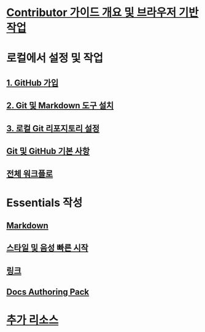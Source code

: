 # [Contributor 가이드 개요 및 브라우저 기반 작업](index.md)
# 로컬에서 설정 및 작업
## [1. GitHub 가입](get-started-setup-github.md)
## [2. Git 및 Markdown 도구 설치](get-started-setup-tools.md)
## [3. 로컬 Git 리포지토리 설정](get-started-setup-local.md)
## [Git 및 GitHub 기본 사항](git-github-fundamentals.md)
## [전체 워크플로](how-to-write-workflows-major.md)
# Essentials 작성
## [Markdown](how-to-write-use-markdown.md)
## [스타일 및 음성 빠른 시작](style-quick-start.md)
## [링크](how-to-write-links.md)
## [Docs Authoring Pack](how-to-write-docs-auth-pack.md)

<!--
## Creating new content

   <!--
     This page introduces the process to work locally on
     your own machine, following github flow.

     Content will be taken from the last two sections of
     how-to-contribute.md (writing new samples, and creating new content)
     and the how-to-write-workflows-major.md)
### Setup and clone source

   <!--
      This page will guide folks through the setup process
      through cloning the repo.

      It will have condensed versions of get-started-setup-github,
      get-started-setup-tools, and get-started-setup-local.

### Git and GitHub essentials

   <!--
      Explain the basics of Git and GitHub, and the GitHub flow
      process.

      Much, or all of this will be from full-workflow, and git-github-fundamentals

      The full list of repos probably doesn't belong here.
### Contribute new topics
   <!--
     Primarily new content, but will include the content from the
     how-to-write-use-markdown, style-quick-start and how-to-write-links

     Process content will also be taken from how-to-contribute.
#### Content types
#### Markdown resources
#### Tone, voice and style

### Contribute new samples

   <!--
     Primarily new content, with some taken from how-to-contribute.

     This will also point to repo-specific guidance for samples.

     We have an important decision to make here: This contributing guide
     can contain the union of all code style rules for all different languages
     and frameworks, or it can contain the intersection (coode samples must
     compile and run).

     I'm in favor of the former: Everyone writing Python should follow the Python
     guidance; everyone writing C# should follow the C# rules. Those should be 
     consistent regardless of project team.

## List of documentation repositories -->

   <!-- 
     This will take the list of repos from git-github-fundamentals
     for the public repositories.

     Open question: How to keep this up to date?
   -->
# [추가 리소스](additional-resources.md)
